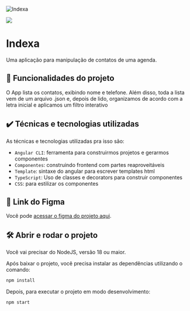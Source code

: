 ![Indexa](https://github.com/TCriGa/indexa/assets/90049866/da42116e-7be4-4d44-9437-01db59a0afd4)

![](https://img.shields.io/github/license/alura-cursos/android-com-kotlin-personalizando-ui)

# Indexa

Uma aplicação para manipulação de contatos de uma agenda.

## 🔨 Funcionalidades do projeto

O App lista os contatos, exibindo nome e telefone. Além disso, toda a lista vem de um arquivo .json e, depois de lido, organizamos de acordo com a letra inicial e aplicamos um filtro interativo

## ✔️ Técnicas e tecnologias utilizadas

As técnicas e tecnologias utilizadas pra isso são:

- `Angular CLI`: ferramenta para construirmos projetos e gerarmos componentes
- `Componentes`: construindo frontend com partes reaproveitáveis
- `Template`: sintaxe do angular para escrever templates html
- `TypeScript`: Uso de classes e decorators para construir componentes
- `CSS`: para estilizar os componentes

## 📁 Link do Figma

Você pode [acessar o figma do projeto aqui](https://www.figma.com/file/uXjoavDEvDjyE8LsXgliGx/Indexa-%7C-Angular---Primeiros-Passos?node-id=56%3A151029&mode=dev).

## 🛠️ Abrir e rodar o projeto

Você vai precisar do NodeJS, versão 18 ou maior.

Após baixar o projeto, você precisa instalar as dependências utilizando o comando:

```bash
npm install
```

Depois, para executar o projeto em modo desenvolvimento:

```bash
npm start
```
